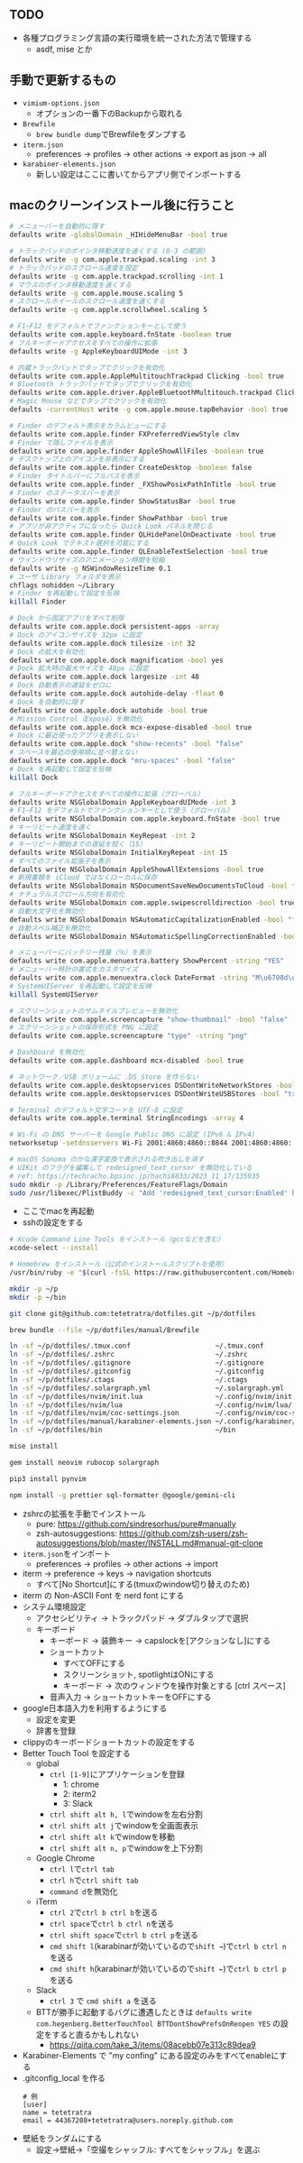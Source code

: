 ## TODO
- 各種プログラミング言語の実行環境を統一された方法で管理する
  - asdf, mise とか

## 手動で更新するもの

- `vimium-options.json`
  - オプションの一番下のBackupから取れる
- `Brewfile`
  - `brew bundle dump`でBrewfileをダンプする
- `iterm.json`
  - preferences -> profiles -> other actions -> export as json -> all
- `karabiner-elements.json`
  - 新しい設定はここに書いてからアプリ側でインポートする

## macのクリーンインストール後に行うこと

```bash
# メニューバーを自動的に隠す
defaults write -globalDomain _HIHideMenuBar -bool true

# トラックパッドのポインタ移動速度を速くする (0-3 の範囲)
defaults write -g com.apple.trackpad.scaling -int 3
# トラックパッドのスクロール速度を設定
defaults write -g com.apple.trackpad.scrolling -int 1
# マウスのポインタ移動速度を速くする
defaults write -g com.apple.mouse.scaling 5
# スクロールホイールのスクロール速度を速くする
defaults write -g com.apple.scrollwheel.scaling 5

# F1–F12 をデフォルトでファンクションキーとして使う
defaults write com.apple.keyboard.fnState -boolean true
# フルキーボードアクセスをすべての操作に拡張
defaults write -g AppleKeyboardUIMode -int 3

# 内蔵トラックパッドでタップでクリックを有効化
defaults write com.apple.AppleMultitouchTrackpad Clicking -bool true
# Bluetooth トラックパッドでタップでクリックを有効化
defaults write com.apple.driver.AppleBluetoothMultitouch.trackpad Clicking -bool true
# Magic Mouse などでタップでクリックを有効化
defaults -currentHost write -g com.apple.mouse.tapBehavior -bool true

# Finder のデフォルト表示をカラムビューにする
defaults write com.apple.finder FXPreferredViewStyle clmv
# Finder で隠しファイルを表示
defaults write com.apple.finder AppleShowAllFiles -boolean true
# デスクトップ上のアイコンを非表示にする
defaults write com.apple.finder CreateDesktop -boolean false
# Finder タイトルバーにフルパスを表示
defaults write com.apple.finder _FXShowPosixPathInTitle -bool true
# Finder のステータスバーを表示
defaults write com.apple.finder ShowStatusBar -bool true
# Finder のパスバーを表示
defaults write com.apple.finder ShowPathbar -bool true
# アプリが非アクティブになったら Quick Look パネルを閉じる
defaults write com.apple.finder QLHidePanelOnDeactivate -bool true
# Quick Look でテキスト選択を可能にする
defaults write com.apple.finder QLEnableTextSelection -bool true
# ウインドウリサイズのアニメーション時間を短縮
defaults write -g NSWindowResizeTime 0.1
# ユーザ Library フォルダを表示
chflags nohidden ~/Library
# Finder を再起動して設定を反映
killall Finder

# Dock から固定アプリをすべて削除
defaults write com.apple.dock persistent-apps -array
# Dock のアイコンサイズを 32px に設定
defaults write com.apple.dock tilesize -int 32
# Dock の拡大を有効化
defaults write com.apple.dock magnification -bool yes
# Dock 拡大時の最大サイズを 48px に設定
defaults write com.apple.dock largesize -int 48
# Dock 自動表示の遅延をゼロに
defaults write com.apple.dock autohide-delay -float 0
# Dock を自動的に隠す
defaults write com.apple.dock autohide -bool true
# Mission Control（Exposé）を無効化
defaults write com.apple.dock mcx-expose-disabled -bool true
# Dock に最近使ったアプリを表示しない
defaults write com.apple.dock "show-recents" -bool "false"
# スペースを最近の使用順に並べ替えない
defaults write com.apple.dock "mru-spaces" -bool "false"
# Dock を再起動して設定を反映
killall Dock

# フルキーボードアクセスをすべての操作に拡張（グローバル）
defaults write NSGlobalDomain AppleKeyboardUIMode -int 3
# F1–F12 をデフォルトでファンクションキーとして使う（グローバル）
defaults write NSGlobalDomain com.apple.keyboard.fnState -bool true
# キーリピート速度を速く
defaults write NSGlobalDomain KeyRepeat -int 2
# キーリピート開始までの遅延を短く（15）
defaults write NSGlobalDomain InitialKeyRepeat -int 15
# すべてのファイル拡張子を表示
defaults write NSGlobalDomain AppleShowAllExtensions -bool true
# 新規書類を iCloud ではなくローカルに保存
defaults write NSGlobalDomain NSDocumentSaveNewDocumentsToCloud -bool false
# ナチュラルスクロール方向を有効化
defaults write NSGlobalDomain com.apple.swipescrolldirection -bool true
# 自動大文字化を無効化
defaults write NSGlobalDomain NSAutomaticCapitalizationEnabled -bool "false"
# 自動スペル補正を無効化
defaults write NSGlobalDomain NSAutomaticSpellingCorrectionEnabled -bool "false"

# メニューバーにバッテリー残量（％）を表示
defaults write com.apple.menuextra.battery ShowPercent -string "YES"
# メニューバー時計の書式をカスタマイズ
defaults write com.apple.menuextra.clock DateFormat -string "M\u6708d\u65e5(EEE)  H:mm:ss"
# SystemUIServer を再起動して設定を反映
killall SystemUIServer

# スクリーンショットのサムネイルプレビューを無効化
defaults write com.apple.screencapture "show-thumbnail" -bool "false"
# スクリーンショットの保存形式を PNG に設定
defaults write com.apple.screencapture "type" -string "png"

# Dashboard を無効化
defaults write com.apple.dashboard mcx-disabled -bool true

# ネットワーク／USB ボリュームに .DS_Store を作らない
defaults write com.apple.desktopservices DSDontWriteNetworkStores -bool "true"
defaults write com.apple.desktopservices DSDontWriteUSBStores -bool "true"

# Terminal のデフォルト文字コードを UTF-8 に設定
defaults write com.apple.terminal StringEncodings -array 4

# Wi-Fi の DNS サーバーを Google Public DNS に設定 (IPv6 & IPv4)
networksetup -setdnsservers Wi-Fi 2001:4860:4860::8844 2001:4860:4860::8888 8.8.4.4 8.8.8.8

# macOS Sonoma のかな漢字変換で表示される吹き出しを消す
# UIKit のフラグを編集して redesigned_text_cursor を無効化している
# ref: https://techracho.bpsinc.jp/hachi8833/2023_11_17/135935
sudo mkdir -p /Library/Preferences/FeatureFlags/Domain
sudo /usr/libexec/PlistBuddy -c "Add 'redesigned_text_cursor:Enabled' bool false" /Library/Preferences/FeatureFlags/Domain/UIKit.plist
```

- ここでmacを再起動
- sshの設定をする

```bash
# Xcode Command Line Tools をインストール（gccなどを含む）
xcode-select --install

# Homebrew をインストール（公式のインストールスクリプトを使用）
/usr/bin/ruby -e "$(curl -fsSL https://raw.githubusercontent.com/Homebrew/install/master/install.sh)"

mkdir -p ~/p
mkdir -p ~/bin

git clone git@github.com:tetetratra/dotfiles.git ~/p/dotfiles

brew bundle --file ~/p/dotfiles/manual/Brewfile

ln -sf ~/p/dotfiles/.tmux.conf                     ~/.tmux.conf
ln -sf ~/p/dotfiles/.zshrc                         ~/.zshrc
ln -sf ~/p/dotfiles/.gitignore                     ~/.gitignore
ln -sf ~/p/dotfiles/.gitconfig                     ~/.gitconfig
ln -sf ~/p/dotfiles/.ctags                         ~/.ctags
ln -sf ~/p/dotfiles/.solargraph.yml                ~/.solargraph.yml
ln -sf ~/p/dotfiles/nvim/init.lua                  ~/.config/nvim/init.lua
ln -sf ~/p/dotfiles/nvim/lua                       ~/.config/nvim/lua/
ln -sf ~/p/dotfiles/nvim/coc-settings.json         ~/.config/nvim/coc-settings.json
ln -sf ~/p/dotfiles/manual/karabiner-elements.json ~/.config/karabiner/assets/complex_modifications/karabiner-elements.json
ln -sf ~/p/dotfiles/bin                            ~/bin

mise install

gem install neovim rubocop solargraph

pip3 install pynvim

npm install -g prettier sql-formatter @google/gemini-cli
```

- zshrcの拡張を手動でインストール
  - pure: https://github.com/sindresorhus/pure#manually
  - zsh-autosuggestions: https://github.com/zsh-users/zsh-autosuggestions/blob/master/INSTALL.md#manual-git-clone
- `iterm.json`をインポート
  - preferences -> profiles -> other actions -> import
- iterm -> preference -> keys -> navigation shortcuts
  - すべて[No Shortcut]にする(tmuxのwindow切り替えのため)
- iterm の Non-ASCII Font を nerd font にする
- システム環境設定
  - アクセシビリティ -> トラックパッド -> ダブルタップで選択
  - キーボード
    - キーボード -> 装飾キー -> capslockを[アクションなし]にする
    - ショートカット
      - すべてOFFにする
      - スクリーンショット, spotlightはONにする
      - キーボード -> 次のウィンドウを操作対象とする [ctrl スペース]
    - 音声入力 -> ショートカットキーをOFFにする
- google日本語入力を利用するようにする
  - 設定を変更
  - 辞書を登録
- clippyのキーボードショートカットの設定をする
- Better Touch Tool を設定する
  - global
    - `ctrl [1-9]`にアプリケーションを登録
      - 1: chrome
      - 2: iterm2
      - 3: Slack
    - `ctrl shift alt h, l`でwindowを左右分割
    - `ctrl shift alt j`でwindowを全画面表示
    - `ctrl shift alt k`でwindowを移動
    - `ctrl shift alt n, p`でwindowを上下分割
  - Google Chrome
    - `ctrl l`で`ctrl tab`
    - `ctrl h`で`ctrl shift tab`
    - `command d`を無効化
  - iTerm
    - `ctrl 2`で`ctrl b ctrl b`を送る
    - `ctrl space`で`ctrl b ctrl n`を送る
    - `ctrl shift space`で`ctrl b ctrl p`を送る
    - `cmd shift l`(karabinarが効いているので`shift →`)で`ctrl b ctrl n`を送る
    - `cmd shift h`(karabinarが効いているので`shift ←`)で`ctrl b ctrl p`を送る
  - Slack
    - `ctrl 3` で `cmd shift a` を送る
  - BTTが勝手に起動するバグに遭遇したときは `defaults write com.hegenberg.BetterTouchTool BTTDontShowPrefsOnReopen YES` の設定をすると直るかもしれない
    - https://qiita.com/take_3/items/08acebb07e313c89dea9
- Karabiner-Elements で "my confing" にある設定のみをすべてenableにする
- .gitconfig_local を作る
  ```.gitconfig_local
  # 例
  [user]
  name = tetetratra
  email = 44367208+tetetratra@users.noreply.github.com
  ```
- 壁紙をランダムにする
  - 設定->壁紙->「空撮をシャッフル: すべてをシャッフル」を選ぶ

